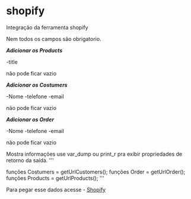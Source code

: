 # shopify

Integração da ferramenta shopify

Nem todos os campos são obrigatorio.

***Adicionar os Products***

-title

não pode ficar vazio

***Adicionar os Costumers***

-Nome
-telefone 
-email 

não pode ficar vazio

***Adicionar os Order***

-Nome
-telefone 
-email 

não pode ficar vazio

Mostra informações use var_dump ou print_r pra exibir propriedades de retorno da saída.
'''

funções Costumers = getUrlCustomers();
funções Order     = getUrlOrder();
funções Products  = getUrlProducts();
'''

Para pegar esse dados acesse - [Shopify](https://zicpay-com-br.myshopify.com/admin/apps/private)
